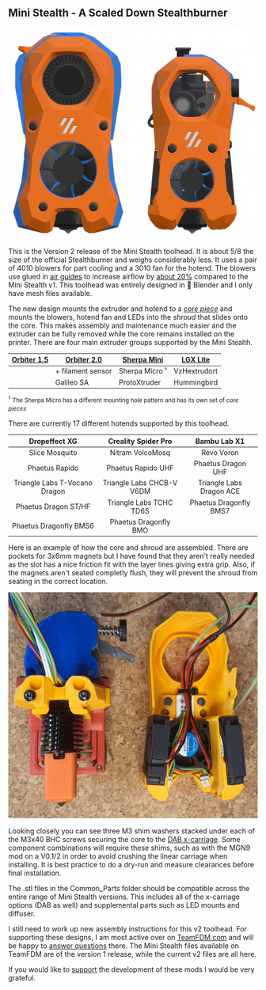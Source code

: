 ## Mini Stealth - A Scaled Down Stealthburner

![Size Comparison](/Mini_Stealth_Stealthburner_Size_Comparison.png)

This is the Version 2 release of the Mini Stealth toolhead. It is about 5/8 the size of the official Stealthburner and weighs considerably less. It uses a pair of 4010 blowers for part cooling and a 3010 fan for the hotend. The blowers use glued in [air guides](https://www.teamfdm.com/forums/topic/1886-vorpal-180-a-printed-printer/?do=findComment&comment=13431&_rid=1756) to increase airflow by [about 20%](https://www.teamfdm.com/forums/topic/1886-vorpal-180-a-printed-printer/?do=findComment&comment=13566&_rid=1756) compared to the Mini Stealth v1. This toolhead was entirely designed in 󰂫 Blender and I only have mesh files available.

The new design mounts the extruder and hotend to a *[core piece](https://www.teamfdm.com/forums/topic/1886-vorpal-180-a-printed-printer/?do=findComment&comment=15428&_rid=1756)* and mounts the blowers, hotend fan and LEDs into the *shroud* that slides onto the core. This makes assembly and maintenance much easier and the extruder can be fully removed while the core remains installed on the printer. There are four main extruder groups supported by the Mini Stealth.

| [Orbiter 1.5](https://www.teamfdm.com/files/file/606-mini-stealth-orbiter-15/ "Supported here") | [Orbiter 2.0](https://www.teamfdm.com/files/file/612-mini-stealth-orbiter-20/ "Supported here") | [Sherpa Mini](https://www.teamfdm.com/files/file/657-mini-stealth-mini-sherpa/ "Supported here") | [LGX Lite](https://www.teamfdm.com/files/file/616-mini-stealth-lgx-lite/ "Supported here") |
| ------------------------------------------------------------------------------ | ------------------------------------------------------------------------------ | ------------------------------------------------------------------------------- | ------------------------------------------------------------------------- |
|                                                                                | + filament sensor                                                              | Sherpa Micro ¹                                                                  | VzHextrudort                                                              |
|                                                                                | Galileo SA                                                                     | ProtoXtruder                                                                    | Hummingbird                                                               |

¹ <small>The Sherpa Micro has a different mounting hole pattern and has its own set of *core pieces*</small>

There are currently 17 different hotends supported by this toolhead.

| Dropeffect XG                 | Creality Spider Pro       | Bambu Lab X1             |
|:-----------------------------:|:-------------------------:|:------------------------:|
| Slice Mosquito                | Nitram VolcoMosq          | Revo Voron               |
| Phaetus Rapido                | Phaetus Rapido UHF        | Phaetus Dragon UHF       |
| Triangle Labs T-Vocano Dragon | Triangle Labs CHCB-V V6DM | Triangle Labs Dragon ACE |
| Phaetus Dragon ST/HF          | Triangle Labs TCHC TD6S   | Phaetus Dragonfly BMS7   |
| Phaetus Dragonfly BMS6        | Phaetus Dragonfly BMO     |                          |

Here is an example of how the core and shroud are assembled. There are pockets for 3x6mm magnets but I have found that they aren't really needed as the slot has a nice friction fit with the layer lines giving extra grip. Also, if the magnets aren't seated completly flush, they will prevent the shroud from seating in the correct location.

![Mini Stealth Split](/Mini_Stealth_v2.0_Split.png)

Looking closely you can see three M3 shim washers stacked under each of the M3x40 BHC screws securing the core to the [DAB x-carriage](https://www.teamfdm.com/files/file/760-mini-stealth-dab-beta-release/). Some component combinations will require these shims, such as with the MGN9 mod on a V0.1/2 in order to avoid crushing the linear carriage when installing. It is best practice to do a dry-run and measure clearances before final installation.

The .stl files in the Common_Parts folder should be compatible across the entire range of Mini Stealth versions. This includes all of the x-carriage options (DAB as well) and supplemental parts such as LED mounts and diffuser.

I still need to work up new assembly instructions for this v2 toolhead. For supporting these designs, I am most active over on [TeamFDM.com](https://www.teamfdm.com/profile/1756-atrushing/content/?type=downloads_file&change_section=1) and will be happy to [answer questions](https://www.teamfdm.com/forums/topic/3433-mini-stealth-v2-is-available) there. The Mini Stealth files available on TeamFDM are of the version 1 release, while the current v2 files are all here.

If you would like to [support](https://paypal.me/atrushing) the development of these mods I would be very grateful.
